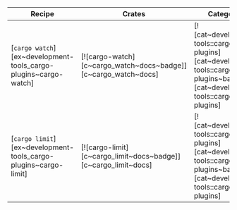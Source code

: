 | Recipe | Crates | Categories |
|--------|--------|------------|
| [`cargo watch`][ex~development-tools_cargo-plugins~cargo-watch] | [![cargo-watch][c~cargo_watch~docs~badge]][c~cargo_watch~docs] | [![cat~development-tools::cargo-plugins][cat~development-tools::cargo-plugins~badge]][cat~development-tools::cargo-plugins] |
| [`cargo limit`][ex~development-tools_cargo-plugins~cargo-limit] | [![cargo-limit][c~cargo_limit~docs~badge]][c~cargo_limit~docs] | [![cat~development-tools::cargo-plugins][cat~development-tools::cargo-plugins~badge]][cat~development-tools::cargo-plugins] |
